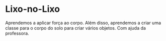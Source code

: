 # Lixo-no-Lixo
Aprendemos a aplicar força ao corpo. Além disso, aprendemos a criar uma classe para o corpo do solo para criar vários objetos. Com ajuda da professora.
